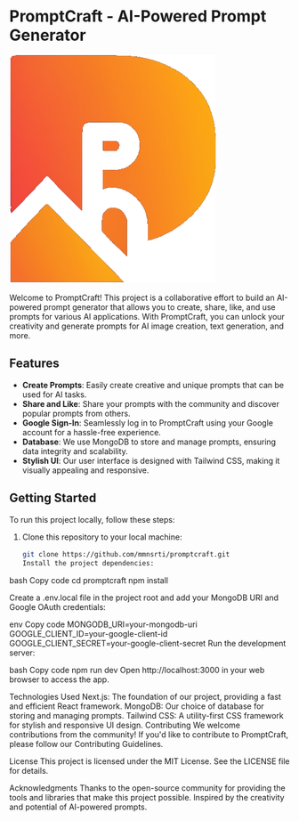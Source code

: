 # PromptCraft - AI-Powered Prompt Generator

![PromptCraft Logo](/public/assets//images/ideogram.png)

Welcome to PromptCraft! This project is a collaborative effort to build an AI-powered prompt generator that allows you to create, share, like, and use prompts for various AI applications. With PromptCraft, you can unlock your creativity and generate prompts for AI image creation, text generation, and more.

## Features

- **Create Prompts**: Easily create creative and unique prompts that can be used for AI tasks.
- **Share and Like**: Share your prompts with the community and discover popular prompts from others.
- **Google Sign-In**: Seamlessly log in to PromptCraft using your Google account for a hassle-free experience.
- **Database**: We use MongoDB to store and manage prompts, ensuring data integrity and scalability.
- **Stylish UI**: Our user interface is designed with Tailwind CSS, making it visually appealing and responsive.

## Getting Started

To run this project locally, follow these steps:

1. Clone this repository to your local machine:

   ```bash
   git clone https://github.com/mmnsrti/promptcraft.git
   Install the project dependencies:

bash
Copy code
cd promptcraft
npm install

Create a .env.local file in the project root and add your MongoDB URI and Google OAuth credentials:

env
Copy code
MONGODB_URI=your-mongodb-uri
GOOGLE_CLIENT_ID=your-google-client-id
GOOGLE_CLIENT_SECRET=your-google-client-secret
Run the development server:

bash
Copy code
npm run dev
Open http://localhost:3000 in your web browser to access the app.

Technologies Used
Next.js: The foundation of our project, providing a fast and efficient React framework.
MongoDB: Our choice of database for storing and managing prompts.
Tailwind CSS: A utility-first CSS framework for stylish and responsive UI design.
Contributing
We welcome contributions from the community! If you'd like to contribute to PromptCraft, please follow our Contributing Guidelines.

License
This project is licensed under the MIT License. See the LICENSE file for details.

Acknowledgments
Thanks to the open-source community for providing the tools and libraries that make this project possible.
Inspired by the creativity and potential of AI-powered prompts.
